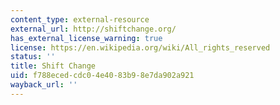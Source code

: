 ```yaml
---
content_type: external-resource
external_url: http://shiftchange.org/
has_external_license_warning: true
license: https://en.wikipedia.org/wiki/All_rights_reserved
status: ''
title: Shift Change
uid: f788eced-cdc0-4e40-83b9-8e7da902a921
wayback_url: ''
---
```

